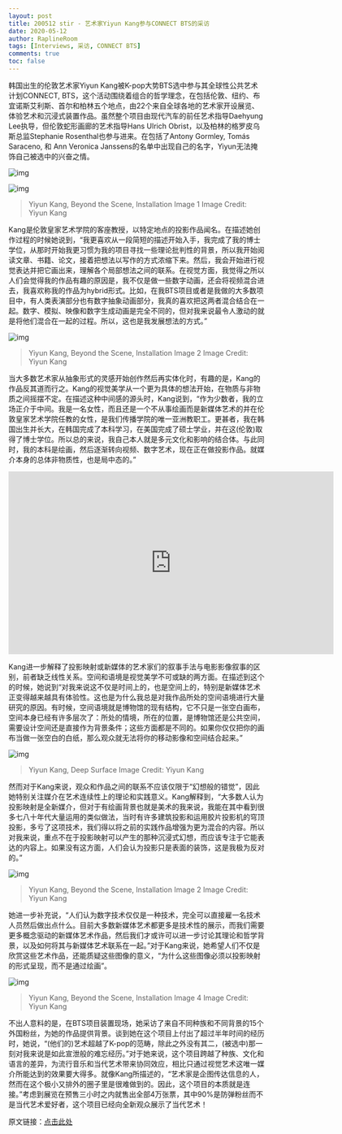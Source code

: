 ```yaml
---
layout: post
title: 200512 stir - 艺术家Yiyun Kang参与CONNECT BTS的采访
date: 2020-05-12
author: RaplineRoom
tags: [Interviews, 采访, CONNECT BTS]
comments: true
toc: false
---
```


韩国出生的伦敦艺术家Yiyun Kang被K-pop大势BTS选中参与其全球性公共艺术计划CONNECT, BTS，这个活动围绕着组合的哲学理念，在包括伦敦、纽约、布宜诺斯艾利斯、首尔和柏林五个地点，由22个来自全球各地的艺术家开设展览、体验艺术和沉浸式装置作品。虽然整个项目由现代汽车的前任艺术指导Daehyung Lee执导，但伦敦蛇形画廊的艺术指导Hans Ulrich Obrist，以及柏林的格罗皮乌斯总监Stephanie Rosenthal也参与进来。在包括了Antony Gormley, Tomás Saraceno, 和 Ann Veronica Janssens的名单中出现自己的名字，Yiyun无法掩饰自己被选中的兴奋之情。

![img](https://www.stirworld.com/images/inspire/1083_YiyunKang_2.jpg?55)

![img](https://tva1.sinaimg.cn/large/007S8ZIlgy1gev2mczxlyj31900u0dn3.jpg)

> Yiyun Kang, Beyond the Scene, Installation Image 1
> Image Credit: Yiyun Kang

Kang是伦敦皇家艺术学院的客座教授，以特定地点的投影作品闻名。在描述她创作过程的时候她说到，“我更喜欢从一段简短的描述开始入手，我完成了我的博士学位，从那时开始我更习惯为我的项目寻找一些理论批判性的背景，所以我开始阅读文章、书籍、论文，接着把想法以写作的方式浓缩下来。然后，我会开始进行视觉表达并把它画出来，理解各个局部想法之间的联系。在视觉方面，我觉得之所以人们会觉得我的作品有趣的原因是，我不仅是做一些数字动画，还会将视频混合进去，我喜欢称我的作品为hybrid形式。比如，在我BTS项目或者是我做的大多数项目中，有人类表演部分也有数字抽象动画部分，我真的喜欢把这两者混合结合在一起。数字、模拟、映像和数字生成动画是完全不同的，但对我来说最令人激动的就是将他们混合在一起的过程。所以，这也是我发展想法的方式。”

![img](https://www.stirworld.com/images/inspire/1083_YiyunKang_4.jpg?29)

> Yiyun Kang, Beyond the Scene, Installation Image 2
> Image Credit: Yiyun Kang

当大多数艺术家从抽象形式的灵感开始创作然后再实体化时，有趣的是，Kang的作品反其道而行之。Kang的视觉美学从一个更为具体的想法开始，在物质与非物质之间摇摆不定。在描述这种中间感的源头时，Kang说到，“作为少数者，我的立场正介于中间。我是一名女性，而且还是一个不从事绘画而是新媒体艺术的并在伦敦皇家艺术学院任教的女性，是我们传播学院的唯一亚洲教职工。更甚者，我在韩国出生并长大，在韩国完成了本科学习，在美国完成了硕士学业，并在这(伦敦)取得了博士学位。所以总的来说，我自己本人就是多元文化和影响的结合体。与此同时，我的本科是绘画，然后逐渐转向视频、数字艺术，现在正在做投影作品。就媒介本身的总体非物质性，也是局中态的。”

<iframe title="vimeo-player" src="https://player.vimeo.com/video/394638675" width="640" height="360" frameborder="0" allowfullscreen></iframe>

Kang进一步解释了投影映射或新媒体的艺术家们的叙事手法与电影影像叙事的区别，前者缺乏线性关系。空间和语境是视觉美学不可或缺的两方面。在描述到这个的时候，她说到“对我来说这不仅是时间上的，也是空间上的，特别是新媒体艺术正变得越来越具有体验性。这也是为什么我总是对我作品所处的空间语境进行大量研究的原因。有时候，空间语境就是博物馆的现有结构，它不只是一张空白画布，空间本身已经有许多层次了：所处的情境，所在的位置，是博物馆还是公共空间，需要设计空间还是直接作为背景条件；这些方面都是不同的。如果你仅仅把你的画布当做一张空白的白纸，那么观众就无法将你的移动影像和空间结合起来。”

![img](https://www.stirworld.com/images/inspire/1083_YiyunKang_5.jpg?29)

> Yiyun Kang, Deep Surface
> Image Credit: Yiyun Kang

然而对于Kang来说，观众和作品之间的联系不应该仅限于“幻想般的错觉”，因此她特别关注媒介在艺术连续性上的理论和实践意义。Kang解释到，“大多数人认为投影映射是全新媒介，但对于有绘画背景也就是美术的我来说，我能在其中看到很多七八十年代大量运用的类似做法，当时有许多建筑投影和运用胶片投影机的穹顶投影，多亏了这项技术，我们得以将之前的实践作品增强为更为混合的内容。所以对我来说，重点不在于投影映射可以产生的那种沉浸式幻想，而应该专注于它能表达的内容上。如果没有这方面，人们会认为投影只是表面的装饰，这是我极为反对的。”

![img](https://www.stirworld.com/images/inspire/1083_YiyunKang_6.jpg?29)

> Yiyun Kang, Beyond the Scene, Installation Image 2
> Image Credit: Yiyun Kang

她进一步补充说，“人们认为数字技术仅仅是一种技术，完全可以直接雇一名技术人员然后做出点什么。目前大多数新媒体艺术都更多是技术性的展示，而我们需要更多概念驱动的新媒体艺术作品，然后我们才或许可以进一步讨论其理论和哲学背景，以及如何将其与新媒体艺术联系在一起。”对于Kang来说，她希望人们不仅是欣赏这些艺术作品，还能质疑这些图像的意义，“为什么这些图像必须以投影映射的形式呈现，而不是通过绘画”。

![img](https://www.stirworld.com/images/inspire/1083_YiyunKang_7.jpg?29)

> Yiyun Kang, Beyond the Scene, Installation Image 4
> Image Credit: Yiyun Kang

不出人意料的是，在BTS项目装置现场，她采访了来自不同种族和不同背景的15个外国粉丝，为她的作品提供背景。谈到她在这个项目上付出了超过半年时间的经历时，她说，“(他们的)艺术超越了K-pop的范畴，除此之外没有其二，(被选中)那一刻对我来说是如此宣泄般的难忘经历。”对于她来说，这个项目跨越了种族、文化和语言的差异，为流行音乐和当代艺术带来协同效应，相比只通过视觉艺术这唯一媒介所能达到的效果要大得多。就像Kang所描述的，“艺术家是企图传达信息的人，然而在这个极小又排外的圈子里是很难做到的。因此，这个项目的本质就是连接。”考虑到展览在预售三小时之内就售出全部4万张票，其中90%是防弹粉丝而不是当代艺术爱好者，这个项目已经向全新观众展示了当代艺术！

原文链接：[点击此处](https://www.stirworld.com/inspire-people-yiyun-kang-participates-in-connect-bts-the-k-pop-sensation-s-arts-initiative?utm_source=tw&utm_medium=page&utm_campaign=post)

